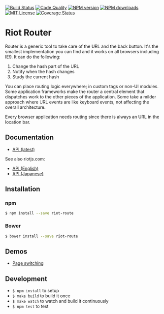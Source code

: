 [![Build Status][travis-image]][travis-url]
[![Code Quality][codeclimate-image]][codeclimate-url]
[![NPM version][npm-version-image]][npm-url]
[![NPM downloads][npm-downloads-image]][npm-url]
[![MIT License][license-image]][license-url]
[![Coverage Status][coverage-image]][coverage-url]

# Riot Router

Router is a generic tool to take care of the URL and the back button. It's the smallest implementation you can find and it works on all browsers including IE9. It can do the following:

1. Change the hash part of the URL
2. Notify when the hash changes
3. Study the current hash

You can place routing logic everywhere; in custom tags or non-UI modules. Some application frameworks make the router a central element that dispatches work to the other pieces of the application. Some take a milder approach where URL events are like keyboard events, not affecting the overall architecture.

Every browser application needs routing since there is always an URL in the location bar.

## Documentation

- [API (latest)](doc/)

See also riotjs.com:

- [API (English)](http://riotjs.com/api/route/)
- [API (Japanese)](http://riotjs.com/ja/api/route/)

## Installation

### npm

```bash
$ npm install --save riot-route
```

### Bower

```bash
$ bower install --save riot-route
```

## Demos

- [Page switching](http://riotjs.com/examples/plunker/?app=router-page-switcher)

## Development

- `$ npm install` to setup
- `$ make build` to build it once
- `$ make watch` to watch and build it continuously
- `$ npm test` to test

[travis-image]:https://img.shields.io/travis/riot/observable.svg?style=flat-square
[travis-url]:https://travis-ci.org/riot/route

[license-image]:http://img.shields.io/badge/license-MIT-000000.svg?style=flat-square
[license-url]:LICENSE.txt

[npm-version-image]:http://img.shields.io/npm/v/riot-route.svg?style=flat-square
[npm-downloads-image]:http://img.shields.io/npm/dm/riot-route.svg?style=flat-square
[npm-url]:https://npmjs.org/package/riot-route

[coverage-image]:https://img.shields.io/coveralls/riot/route/master.svg?style=flat-square
[coverage-url]:https://coveralls.io/github/riot/route/?branch=master

[codeclimate-image]:https://img.shields.io/codeclimate/github/riot/route.svg?style=flat-square
[codeclimate-url]:https://codeclimate.com/github/riot/route
